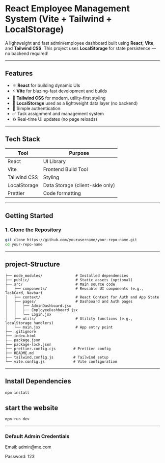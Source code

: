 # React Employee Management System (Vite + Tailwind + LocalStorage)

A lightweight and fast admin/employee dashboard built using **React**, **Vite**, and **Tailwind CSS**. This project uses **LocalStorage** for state persistence — no backend required!

---

## Features

- ⚛️ **React** for building dynamic UIs
- ⚡ **Vite** for blazing-fast development and builds
- 🎨 **Tailwind CSS** for modern, utility-first styling
- 💾 **LocalStorage** used as a lightweight data layer (no backend)
- 🔐 Simple authentication
- ✅ Task assignment and management system
- ♻️ Real-time UI updates (no page reloads)

---

## Tech Stack

| Tool         | Purpose                         |
| ------------ | ------------------------------- |
| React        | UI Library                      |
| Vite         | Frontend Build Tool             |
| Tailwind CSS | Styling                         |
| LocalStorage | Data Storage (client-side only) |
| Prettier     | Code formatting                 |

---

## Getting Started

### 1. Clone the Repository

```bash
git clone https://github.com/yourusername/your-repo-name.git
cd your-repo-name

```

---

## project-Structure

```project-Structure
├── node_modules/               # Installed dependencies
├── public/                     # Static assets (optional)
├── src/                        # Main source code
│   ├── components/             # Reusable UI components (e.g., TaskCard, Navbar)
│   ├── context/                # React Context for Auth and App State
│   ├── pages/                  # Dashboard and Auth pages
│   │   ├── AdminDashboard.jsx
│   │   ├── EmployeeDashboard.jsx
│   │   └── Login.jsx
│   ├── utils/                  # Utility functions (e.g., localStorage handlers)
│   └── main.jsx                # App entry point
├── .gitignore
├── index.html
├── package.json
├── package-lock.json
├── prettier.config.cjs        # Prettier config
├── README.md
├── tailwind.config.js         # Tailwind setup
└── vite.config.js             # Vite configuration
```

---

## Install Dependencies

```bash
npm install
```

## start the website

```bash
npm run dev
```

---

### Default Admin Credentials

Email: admin@me.com

Password: 123
